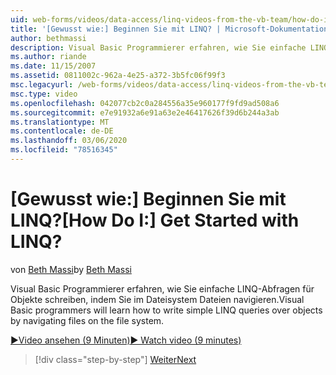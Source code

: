 ```yaml
---
uid: web-forms/videos/data-access/linq-videos-from-the-vb-team/how-do-i-get-started-with-linq
title: '[Gewusst wie:] Beginnen Sie mit LINQ? | Microsoft-Dokumentation'
author: bethmassi
description: Visual Basic Programmierer erfahren, wie Sie einfache LINQ-Abfragen für Objekte schreiben, indem Sie im Dateisystem Dateien navigieren.
ms.author: riande
ms.date: 11/15/2007
ms.assetid: 0811002c-962a-4e25-a372-3b5fc06f99f3
msc.legacyurl: /web-forms/videos/data-access/linq-videos-from-the-vb-team/how-do-i-get-started-with-linq
msc.type: video
ms.openlocfilehash: 042077cb2c0a284556a35e960177f9fd9ad508a6
ms.sourcegitcommit: e7e91932a6e91a63e2e46417626f39d6b244a3ab
ms.translationtype: MT
ms.contentlocale: de-DE
ms.lasthandoff: 03/06/2020
ms.locfileid: "78516345"
---
```

# <a name="how-do-i-get-started-with-linq"></a><span data-ttu-id="a301a-104">[Gewusst wie:] Beginnen Sie mit LINQ?</span><span class="sxs-lookup"><span data-stu-id="a301a-104">[How Do I:] Get Started with LINQ?</span></span>

<span data-ttu-id="a301a-105">von [Beth Massi](https://github.com/bethmassi)</span><span class="sxs-lookup"><span data-stu-id="a301a-105">by [Beth Massi](https://github.com/bethmassi)</span></span>

<span data-ttu-id="a301a-106">Visual Basic Programmierer erfahren, wie Sie einfache LINQ-Abfragen für Objekte schreiben, indem Sie im Dateisystem Dateien navigieren.</span><span class="sxs-lookup"><span data-stu-id="a301a-106">Visual Basic programmers will learn how to write simple LINQ queries over objects by navigating files on the file system.</span></span>

[<span data-ttu-id="a301a-107">&#9654;Video ansehen (9 Minuten)</span><span class="sxs-lookup"><span data-stu-id="a301a-107">&#9654; Watch video (9 minutes)</span></span>](https://channel9.msdn.com/Blogs/ASP-NET-Site-Videos/how-do-i-get-started-with-linq)

> [!div class="step-by-step"]
> [<span data-ttu-id="a301a-108">Weiter</span><span class="sxs-lookup"><span data-stu-id="a301a-108">Next</span></span>](how-do-i-perform-group-and-aggregate-queries.md)
